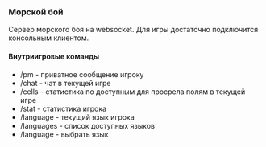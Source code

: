 ### Морской бой
Сервер морского боя на websocket. Для игры достаточно подключится консольным клиентом.

#### Внутриигровые команды
* /pm <name> - приватное сообщение игроку <name>
* /chat - чат в текущей игре
* /cells - статистика по доступным для просрела полям в текущей игре
* /stat - статистика игрока
* /language - текущий язык игрока
* /languages - список доступных языков
* /language <lang> - выбрать язык <lang>